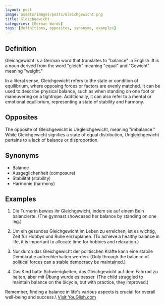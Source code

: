 ```yaml
---
layout: post
image: assets/images/posts/Gleichgewicht.png
title: Gleichgewicht
categories: [German Words]
tags: [definitions, opposites, synonyms, examples]
---
```


## Definition

Gleichgewicht is a German word that translates to "balance" in English. It is a noun derived from the word "gleich" meaning "equal" and "Gewicht" meaning "weight." 

In a literal sense, Gleichgewicht refers to the state or condition of equilibrium, where opposing forces or factors are evenly matched. It can be used to describe physical balance, such as when standing on one foot or maneuvering on a tightrope. Additionally, it can also refer to a mental or emotional equilibrium, representing a state of stability and harmony.

## Opposites

The opposite of Gleichgewicht is Ungleichgewicht, meaning "imbalance." While Gleichgewicht signifies a state of equal distribution, Ungleichgewicht pertains to a lack of balance or disproportion.

## Synonyms

- Balance
- Ausgeglichenheit (composure)
- Stabilität (stability)
- Harmonie (harmony)

## Examples

1. Die Turnerin bewies ihr Gleichgewicht, indem sie auf einem Bein balancierte. (The gymnast showcased her balance by standing on one leg.)

2. Um ein gesundes Gleichgewicht im Leben zu erreichen, ist es wichtig, Zeit für Hobbys und Ruhe einzuplanen. (To achieve a healthy balance in life, it is important to allocate time for hobbies and relaxation.)

3. Nur durch das Gleichgewicht der politischen Kräfte kann eine stabile Demokratie aufrechterhalten werden. (Only through the balance of political forces can a stable democracy be maintained.)

4. Das Kind hatte Schwierigkeiten, das Gleichgewicht auf dem Fahrrad zu halten, aber mit Übung wurde es besser. (The child struggled to maintain balance on the bicycle, but with practice, they improved.)

Remember, finding a balance in life's various aspects is crucial for overall well-being and success.\ <a id="yg-widget-0" class="youglish-widget" data-query="Gleichgewicht" data-lang="german" data-components="8412" data-auto-start="0" data-bkg-color="theme_light" data-title="How%20to%20pronounce%20Gleichgewicht%20in%20German"  rel="nofollow" href="https://youglish.com">Visit YouGlish.com</a><script async src="https://youglish.com/public/emb/widget.js" charset="utf-8"></script>